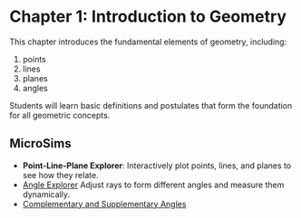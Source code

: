 # Chapter 1: Introduction to Geometry

This chapter introduces the fundamental elements of geometry, including:

1. points
2. lines
3. planes
4. angles

Students will learn basic definitions and postulates that form the foundation for all geometric concepts.

## MicroSims

- **Point-Line-Plane Explorer**: Interactively plot points, lines, and planes to see how they relate.
- [Angle Explorer](./angle-explorer.md) Adjust rays to form different angles and measure them dynamically.
- [Complementary and Supplementary Angles](./comp-and-sup-angles.md)
